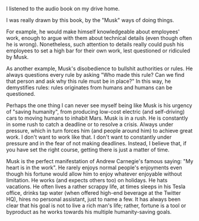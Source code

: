 <!-- 2024-elon-musk.md -->

I listened to the audio book on my drive home.

I was really drawn by this book, by the "Musk" ways of doing things.

For example, he would make himself knowledgeable about employees' work, enough to argue with them about technical details (even though often he is wrong). Nonetheless, such attention to details really could push his employees to set a high bar for their own work, lest questioned or ridiculed by Musk.

As another example, Musk's disobedience to bullshit authorities or rules. He always questions every rule by asking "Who made this rule? Can we find that person and ask why this rule must be in place?" In this way, he demystifies rules: rules originates from humans and humans can be questioned.

Perhaps the one thing I can never see myself being like Musk is his urgency of "saving humanity", from producing low-cost electric (and self-driving) cars to moving humans to inhabit Mars. Musk is in a rush. He is constantly in some rush to catch a deadline or to resolve a crisis. Always under pressure, which in turn forces him (and people around him) to achieve great work. I don't want to work like that. I don't want to constantly under pressure and in the fear of not making deadlines. Instead, I believe that, if you have set the right course, getting there is just a matter of time.

Musk is the perfect manifestation of Andrew Carnegie's famous saying: "My heart is in the work". He rarely enjoys normal people's enjoyments even though his fortune would allow him to enjoy whatever enjoyable without limitation. He works (and expects others too) on holidays. He hats vacations. He often lives a rather scrappy life, at times sleeps in his Tesla office, drinks tap water (when offered high-end beverage at the Twitter HQ), hires no personal assistant, just to name a few. It has always been clear that his goal is not to live a rich man's life; rather, fortune is a tool or byproduct as he works towards his multiple humanity-saving goals.